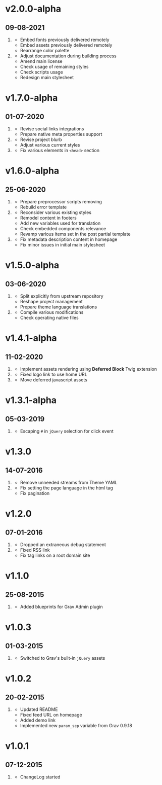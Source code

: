 # v2.0.0-alpha
## 09-08-2021

1. [](#new)
    * Embed fonts previously delivered remotely
    * Embed assets previously delivered remotely
    * Rearrange color palette
2. [](#improved)
    * Adjust documentation during building process
    * Amend main license
    * Check usage of remaining styles
    * Check scripts usage
    * Redesign main stylesheet

# v1.7.0-alpha
## 01-07-2020

1. [](#new)
    * Revise social links integrations
    * Prepare native meta properties support
2. [](#improved)
    * Revise project blurb
    * Adjust various current styles
3. [](#bugfix)
    * Fix various elements in `<head>` section

# v1.6.0-alpha
## 25-06-2020

1. [](#new)
    * Prepare preprocessor scripts removing
    * Rebuild error template
2. [](#improved)
    * Reconsider various existing styles
    * Remodel content in footers
    * Add new variables used for translation
    * Check embedded components relevance
    * Revamp various items set in the post partial template
3. [](#bugfix)
    * Fix metadata description content in homepage
    * Fix minor issues in initial main stylesheet

# v1.5.0-alpha
## 03-06-2020

1. [](#new)
    * Split explicitly from upstream repository
    * Reshape project management
    * Prepare theme language translations
2. [](#improved)
    * Compile various modifications
    * Check operating native files

# v1.4.1-alpha
## 11-02-2020

1. [](#new)
    * Implement assets rendering using **Deferred Block** Twig extension
2. [](#improved)
    * Fixed logo link to use home URL
3. [](#bugfix)
    * Move deferred javascript assets

# v1.3.1-alpha
## 05-03-2019

1. [](#bugfix)
    * Escaping `#` in `jQuery` selection for click event

# v1.3.0
## 14-07-2016

1. [](#improved)
    * Remove unneeded streams from Theme YAML
2. [](#bugfix)
    * Fix setting the page language in the html tag
    * Fix pagination

# v1.2.0
## 07-01-2016

1. [](#improved)
    * Dropped an extraneous debug statement
2. [](#bugfix)
    * Fixed RSS link
    * Fix tag links on a root domain site

# v1.1.0
## 25-08-2015

1. [](#improved)
    * Added blueprints for Grav Admin plugin

# v1.0.3
## 01-03-2015

1. [](#improved)
    * Switched to Grav's built-in `jQuery` assets

# v1.0.2
## 20-02-2015

1. [](#improved)
    * Updated README
    * Fixed feed URL on homepage
    * Added demo link
    * Implemented new `param_sep` variable from Grav 0.9.18

# v1.0.1
## 07-12-2015

1. [](#new)
    * ChangeLog started
